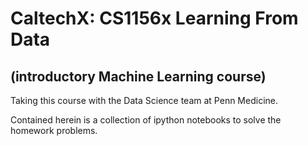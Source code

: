 # CaltechX: CS1156x Learning From Data 
## (introductory Machine Learning course)

Taking this course with the Data Science team at Penn Medicine.

Contained herein is a collection of ipython notebooks to solve the homework problems.
